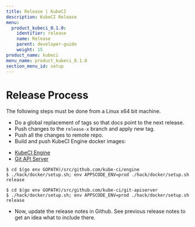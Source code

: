 ```yaml
---
title: Release | KubeCI
description: KubeCI Release
menu:
  product_kubeci_0.1.0:
    identifier: release
    name: Release
    parent: developer-guide
    weight: 15
product_name: kubeci
menu_name: product_kubeci_0.1.0
section_menu_id: setup
---
```


# Release Process

The following steps must be done from a Linux x64 bit machine.

- Do a global replacement of tags so that docs point to the next release.
- Push changes to the `release-x` branch and apply new tag.
- Push all the changes to remote repo.
- Build and push KubeCI Engine docker images:

<ul class="nav nav-tabs" id="buildDockerTab" role="tablist">
  <li class="nav-item">
    <a class="nav-link active" id="engine-tab" data-toggle="tab" href="#engine" role="tab" aria-controls="engine" aria-selected="true">KubeCI Engine</a>
  </li>
  <li class="nav-item">
    <a class="nav-link" id="git-apiserver-tab" data-toggle="tab" href="#git-apiserver" role="tab" aria-controls="git-apiserver" aria-selected="false">Git API Server</a>
  </li>
</ul>
<div class="tab-content" id="buildDockerTabContent">
  <div class="tab-pane fade show active" id="engine" role="tabpanel" aria-labelledby="engine-tab">

```console
$ cd $(go env GOPATH)/src/github.com/kube-ci/engine
$ ./hack/docker/setup.sh; env APPSCODE_ENV=prod ./hack/docker/setup.sh release
```

</div>
<div class="tab-pane fade" id="git-apiserver" role="tabpanel" aria-labelledby="git-apiserver-tab">

```console
$ cd $(go env GOPATH)/src/github.com/kube-ci/git-apiserver
$ ./hack/docker/setup.sh; env APPSCODE_ENV=prod ./hack/docker/setup.sh release
```

</div>

- Now, update the release notes in Github. See previous release notes to get an idea what to include there.
